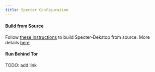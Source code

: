 ```yaml
---
title: Specter Configuration
---
```


#### Build from Source
Follow [these instructions](https://github.com/cryptoadvance/specter-desktop#how-to-run) to build Specter-Dekstop from source.
More details [here](https://github.com/cryptoadvance/specter-desktop/blob/master/DEVELOPMENT.md)

#### Run Behind Tor
TODO: add link
